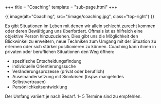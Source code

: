 +++
title = "Coaching"
template = "sub-page.html"
+++

{{ image(alt="Coaching", src="/image/coaching.jpg", class="top-right") }}

Es gibt Situationen im Leben mit denen wir allein schlecht zurecht kommen oder deren Bewältigung uns überfordert. Oftmals ist es hilfreich eine objektive Person hinzuzuziehen. Dies gibt uns die Möglichkeit den Blickwinkel zu erweitern, neue Techniken zum Umgang mit der Situation zu erlernen oder sich stärker positionieren zu können. Coaching kann ihnen in privaten oder beruflichen Situationen den Weg öffnen:

* spezifische Entscheidungsfindung
* individuelle Orientierungssuche
* Veränderungsprozesse (privat oder beruflich)
* Auseinandersetzung mit Sinnkrisen (bspw. mangelndes Selbstvertrauen)
* Persönlichkeitsentwicklung

Der Umfang variiert je nach Bedarf. 1- 5 Termine sind zu empfehlen.
